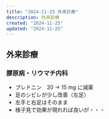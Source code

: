 ```yaml
---
title: "2024-11-25 外来診療"
description: 外来診療
created: "2024-11-25"
updated: "2024-11-25"
---
```


## 外来診療

### 膠原病・リウマチ内科

- プレドニン　20 -> 15 mg に減薬
- 足のシビレが少し改善（左足）
- 左手と右足はそのまま
- 様子見で効果が現れれば良いが・・・


